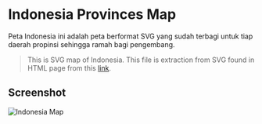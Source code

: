 # Indonesia Provinces Map

Peta Indonesia ini adalah peta berformat SVG yang sudah terbagi untuk tiap daerah propinsi sehingga ramah bagi pengembang. 

>This is SVG map of Indonesia. This file is extraction from SVG found in HTML page from this [link](http://yuliadi.com/petaindonesia/).  

## Screenshot

![Indonesia Map](https://raw.githubusercontent.com/junwatu/indonesia-map/master/indonesia.png)

